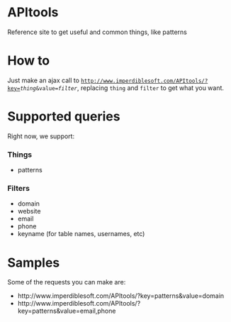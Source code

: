 # APItools
Reference site to get useful and common things, like patterns

# How to
Just make an ajax call to <code>http://www.imperdiblesoft.com/APItools/?key=<i>thing</i>&value=<i>filter</i></code>, replacing <code>thing</code> and <code>filter</code> to get what you want.

# Supported queries
Right now, we support:

<h3>Things</h3>
<ul>
  <li>patterns</li>
</ul>

<h3>Filters</h3>
<ul>
  <li>domain</li>
  <li>website</li>
  <li>email</li>
  <li>phone</li>
  <li>keyname (for table names, usernames, etc)</li>
</ul>

# Samples
Some of the requests you can make are:
<ul>
  <li>http://www.imperdiblesoft.com/APItools/?key=patterns&value=domain</li>
  <li>http://www.imperdiblesoft.com/APItools/?key=patterns&value=email,phone</li>
</ul>
